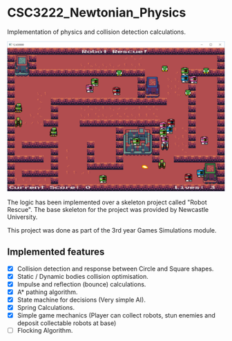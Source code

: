 # CSC3222_Newtonian_Physics

Implementation of physics and collision detection calculations.

![Game_Screenshot](Images/Screenshot.PNG)

The logic has been implemented over a skeleton project called "Robot Rescue".
The base skeleton for the project was provided by Newcastle University.

This project was done as part of the 3rd year Games Simulations module.

## Implemented features
- [X] Collision detection and response between Circle and Square shapes.
- [X] Static / Dynamic bodies collision optimisation.
- [X] Impulse and reflection (bounce) calculations.
- [X] A* pathing algorithm.
- [X] State machine for decisions (Very simple AI).
- [X] Spring Calculations.
- [X] Simple game mechanics (Player can collect robots, stun enemies and deposit collectable robots at base) 
- [ ] Flocking Algorithm.
